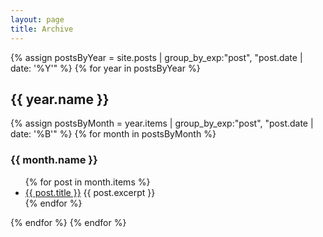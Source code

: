 ```yaml
---
layout: page
title: Archive
---
```


{% assign postsByYear = site.posts | group_by_exp:"post", "post.date | date: '%Y'" %}
{% for year in postsByYear %}
<h2>{{ year.name }}</h2>
{% assign postsByMonth = year.items | group_by_exp:"post", "post.date | date: '%B'" %}
{% for month in postsByMonth %}
<h3>{{ month.name }}</h3>
<ul>
  {% for post in month.items %}
  <li>
    <a href="{{ post.url | relative_url }}">{{ post.title }}</a>
    {{ post.excerpt }}
  </li>
  {% endfor %}
</ul>
{% endfor %}
{% endfor %}

